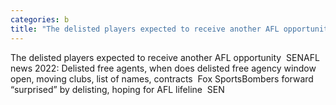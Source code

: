 ```yaml
---
categories: b
title: "The delisted players expected to receive another AFL opportunity  SEN"
---
```

The delisted players expected to receive another AFL opportunity&nbsp;&nbsp;SENAFL news 2022: Delisted free agents, when does delisted free agency window open, moving clubs, list of names, contracts&nbsp;&nbsp;Fox SportsBombers forward “surprised” by delisting, hoping for AFL lifeline&nbsp;&nbsp;SEN